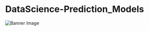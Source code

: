 # DataScience-Prediction_Models
![Banner Image](https://raw.githubusercontent.com/CD-AC/BreadcrumbsDataScience-DataScience-Prediction_Models_HHRR/main/DataFlow.png)
